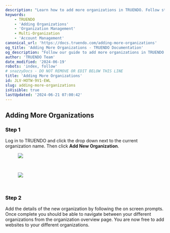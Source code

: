 ```yaml
---
description: "Learn how to add more organizations in TRUENDO. Follow step-by-step instructions to create and manage multiple organizations within your TRUENDO account. Last updated June 19, 2024.\n"
keywords:
    - TRUENDO
    - 'Adding Organizations'
    - 'Organization Management'
    - Multi-Organization
    - 'Account Management'
canonical_url: 'https://docs.truendo.com/adding-more-organizations'
og_title: 'Adding More Organizations - TRUENDO Documentation'
og_description: "Follow our guide to add more organizations in TRUENDO. Manage multiple organizations within your account easily.\n"
author: 'TRUENDO Team'
date_modified: '2024-06-19'
robots: 'index, follow'
# snazzyDocs - DO NOT REMOVE OR EDIT BELOW THIS LINE
title: 'Adding More Organizations'
id: JLV-HOTW-9V1-EWL
slug: adding-more-organizations
isVisible: true
lastUpdated: '2024-06-21 07:00:42'
---
```

## Adding More Organizations

### <span style="color:rgb(0, 0, 0);"><span style="background-color:rgb(255, 255, 255);">Step 1</span></span>

Log in to TRUENDO and click the drop down next to the current organization name. Then click **Add New Organization**.

<figure><img src="https://app.snazzydocs.com/storage/users/hEfI2V55cVTdM5ty/docs/G2IomO8914MUXZZJ/images/HsQm8dNxshniVNO0nwxD.png"></figure>

<br />

<figure><img src="https://app.snazzydocs.com/storage/users/hEfI2V55cVTdM5ty/docs/G2IomO8914MUXZZJ/images/4cZNKtMo4nJFJdVXl5cP.png"></figure>

<br />

### <span style="color:rgb(0, 0, 0);"><span style="background-color:rgb(255, 255, 255);">Step 2</span></span>

Add the details of the new organization by following the on screen prompts. Once complete you should be able to navigate between your different organizations from the organization overview page. You are now free to add websites to your different organizations.

<br />